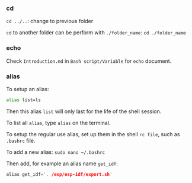 ### cd

``cd ../..``: change to previous folder

``cd`` to another folder can be perform with ``./folder_name``: ``cd ./folder_name``

### echo

Check ``Introduction.md`` in ``Bash script/Variable`` for ``echo`` document.

### alias

To setup an alias:

```sh
alias list=ls
```

Then this alias ``list`` will only last for the life of the shell session.

To list all ``alias``, type ``alias`` on the terminal.

To setup the regular use alias, set up them in the shell ``rc file``, such as ``.bashrc`` file.

To add a new alias: ``sudo nano ~/.bashrc``

Then add, for example an alias name ``get_idf``:

```c
alias get_idf='. /esp/esp-idf/export.sh'
```